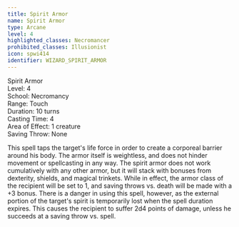 ```yaml
---
title: Spirit Armor
name: Spirit Armor
type: Arcane
level: 4
highlighted_classes: Necromancer
prohibited_classes: Illusionist
icon: spwi414
identifier: WIZARD_SPIRIT_ARMOR
---
```

Spirit Armor  
Level: 4  
School: Necromancy  
Range: Touch  
Duration: 10 turns  
Casting Time: 4  
Area of Effect: 1 creature  
Saving Throw: None  
  
This spell taps the target's life force in order to create a corporeal barrier around his body. The armor itself is weightless, and does not hinder movement or spellcasting in any way. The spirit armor does not work cumulatively with any other armor, but it will stack with bonuses from dexterity, shields, and magical trinkets. While in effect, the armor class of the recipient will be set to 1, and saving throws vs. death will be made with a +3 bonus. There is a danger in using this spell, however, as the external portion of the target's spirit is temporarily lost when the spell duration expires. This causes the recipient to suffer 2d4 points of damage, unless he succeeds at a saving throw vs. spell.  

